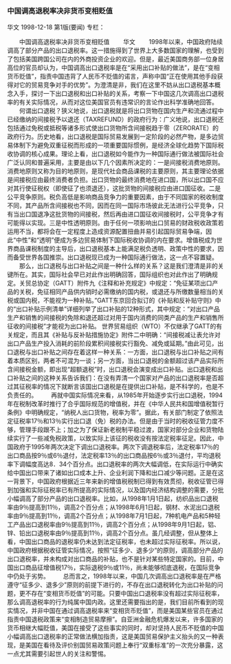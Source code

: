 ### 中国调高退税率决非货币变相贬值
华文
1998-12-18
第1版(要闻)
专栏：

　　中国调高退税率决非货币变相贬值
　　华文
　　1998年以来，中国政府陆续调高了部分产品的出口退税率。这一措施得到了世界上大多数国家的理解，也受到了包括美国跨国公司在内的外商投资企业的欢迎。但是，最近美国商务部一位身居高位的官员却认为，中国调高出口退税率是在“采用出口补贴的做法”，是在“变相货币贬值”，指责中国违背了人民币不贬值的诺言，声称中国“正在使用其他手段获得对它的贸易竞争对手的优势”。为澄清是非，我们在这里不妨从出口退税基本概念入手，探讨一下出口退税和出口补贴的关系，考察一下中国这几次调高出口退税率的有关实际情况，从而对这位美国官员有违常识的言论作出科学准确地回答。
　　何谓出口退税？狭义地说，出口退税就是将出口货物在国内生产和流通过程中已经缴纳的间接税予以退还（TAXREFUND）的政府行为：广义地说，出口退税还包括通过免税或抵税等诸多形式使出口货物所含间接税趋于零（ZERORATE）的政府行为。历史地看，出口退税是国际贸易发展到一定阶段的必然产物，是多边贸易体制下为避免双重征税而形成的一项重要国际惯例，是经济全球化趋势下国际税收协调的核心成果。理论上看，出口退税如今能作为一种国际通行做法被国际社会广泛认同和普遍采用，主要是由以下几个因素所决定的：一是间接税消费地原则。消费地原则又称为目的地原则，是现代社会商品课税的主要原则，其主要理论依据是间接税应由最终消费者负担。出口货物的最终消费地在进口国，所以出口国不应对其行使征税权（即使征了也须退还），这批货物的间接税应由进口国征收。二是公平竞争原则。税负高低是影响商品竞争力的重要因素，由于不同国家的税收制度不同，其产品所含间接税也不同，因而在同一国际市场彼此无法进行公平竞争，只有当出口国退净这批货物的间接税，然后再由进口国征收间接税时，公平竞争才有可能得以实现。三是中性透明原则。由于任何一项影响出口贸易的财政税收政策若运用不当，都将会在一定程度上造成资源配置扭曲并易引起国际贸易争端，因此“中性”和“透明”便成为多边贸易体制下国际税收协调的内在要求。增值税成为世界商品课税制度的主导后，出口退税基本上能满足税负透明、政策中性的要求，因而备受世界各国推崇。出口退税现已成为一种国际通行做法，这一点不容置疑。
　　那么，出口退税与出口补贴之间是一种什么样的关系？这是我们澄清是非的关键所在。其实，国际社会早已对此作出明确回答，国际组织也对此作出了明确规定。关贸总协定（GATT）附件九《注释和补充规定》中规定：“免征某项出口产品的关税，免征相同产品供内销时必需缴纳的国内税，或退还与所缴数量相当的关税或国内税，不能视为一种补贴。”GATT东京回合拟订的《补贴和反补贴守则》中的“出口补贴示例清单”详细列举了出口补贴的12种形式，其中规定：“对出口产品生产和销售的间接税的免除和退还超过对用于国内消费的同类产品的生产和销售所征收的间接税”才能视为出口补贴。
    世界贸易组织（WTO）不仅继承了GATT的有关规定，而且其《补贴与反补贴措施协定》附件二中明确：“间接税减让表允许对出口产品生产投入消耗的前阶段累积间接税实行豁免、减免或延期。”由此可见，出口退税与出口补贴之间存在着这样一种关系：一方面，出口退税与出口补贴之间有着本质区别，两者不可混为一谈；另一方面，当出口退税的金额超过该产品实际所含间接税金额，即出现“超额退税”时，出口退税会演变成出口补贴。出口退税和出口补贴之间的这种关系告诉我们：在没有弄清一个国家对产品的出口退税率是否超过其征税率的情况下就断言该国出口退税是在提供出口补贴，是不科学的，也是不负责任的。
　　再就中国实际情况来看，从1985年开始逐步实行出口退税，1994年在税制改革时推行了合乎国际规范的增值税，并在《中华人民共和国增值税暂行条例》中明确规定，“纳税人出口货物，税率为零”。据此，有关部门制定了依照法定征税率17％和13％实行出口退（免）税的办法。但是由于当时的税收征管力度不够，管理手段跟不上；加之为了保证新老税制平稳过渡，国家对部分企业和货物陆续实行了一些减免税政策，以致实际上该征的税收没有按法定税率征足。因此，中国政府于1995年两次决定下调出口退税率。两次下调退税率后，法定税率17％的出口商品按9％或6％退付，法定税率13％的出口商品按6％或3％退付，平均退税率下调幅度高达8．34个百分点。出口退税率的两次大幅调低，在实际运行中确实给中国出口带来了诸如出口成本上升、企业利润下降和出口减少等问题。正是在这一背景下，中国政府根据近三年来新的增值税税制已得到有效贯彻，税收征管已得到加强和实际征税率已有所提高的实际情况，以及国内经济结构调整的需要，分批小幅调高了部分产品的出口退税率。比如，从1998年1月1日起，纺织品出口退税率由9％提高到11％，调高2个百分点；从1998年6月1日起，钢材、水泥出口退税率由9％提高到11％，调高2个百分点；从1998年7月1日起，7种机电产品和5种轻工产品出口退税率由9％提高到11％，调高2个百分点；从1998年9月1日起，铝、锌、铅出口退税率由9％提高到11％，调高2个百分点。虽几经调整，但从整体上看，中国出口商品的退税率仍未达到法定征税率，也未超过实际征税率。所以说，中国政府根据税收征管实际情况，按照“征多少、退多少”的原则，调高部分产品的出口退税率，并未构成对出口商品的补贴，也不是针对某些特定国家的。目前，中国出口商品征增值税17％，实际退税9％或11％，尚未能够彻底退税，在国际竞争中仍处于劣势。
　　总而言之，1998年以来，中国几次调高出口退税率是在严格遵守“征多少、退多少”原则的前提下进行的，不存在出口退税转化为出口补贴的问题，更不存在“变相货币贬值”的可能。只要中国出口退税率没有超过实际征税率，那么调高退税率的行为纯属中国内政。这里还需要指出的是，我们目前所看到的现实情况，并非中国在通过调高退税率来“变相货币贬值”，而是美国某些官员在通过指责中国退税政策来“变相制造贸易摩擦”。自亚洲金融危机爆发以来，许多国家的货币相继大幅贬值，美国在接受了这些事实的同时，却对坚持人民币不贬值的中国小幅调高出口退税率的正常做法横加指责，这是美国贸易保护主义抬头的又一种表现，是美国在看待及评价别国贸易政策问题上奉行“双重标准”的一次充分暴露，这一点尤其需要引起世人的关注和警惕。
